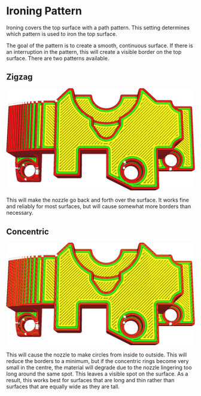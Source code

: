 Ironing Pattern
====
Ironing covers the top surface with a path pattern. This setting determines which pattern is used to iron the top surface.

The goal of the pattern is to create a smooth, continuous surface. If there is an interruption in the pattern, this will create a visible border on the top surface. There are two patterns available.

Zigzag
----
![Zigzag ironing pattern](images/ironing_enabled_enabled.png)

This will make the nozzle go back and forth over the surface. It works fine and reliably for most surfaces, but will cause somewhat more borders than necessary.

Concentric
----
![Concentric ironing pattern](images/ironing_pattern.png)

This will cause the nozzle to make circles from inside to outside. This will reduce the borders to a minimum, but if the concentric rings become very small in the centre, the material will degrade due to the nozzle lingering too long around the same spot. This leaves a visible spot on the surface. As a result, this works best for surfaces that are long and thin rather than surfaces that are equally wide as they are tall.